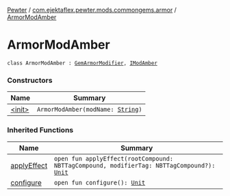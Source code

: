 [Pewter](../../index.md) / [com.ejektaflex.pewter.mods.commongems.armor](../index.md) / [ArmorModAmber](./index.md)

# ArmorModAmber

`class ArmorModAmber : `[`GemArmorModifier`](../../com.ejektaflex.pewter.lib.modifiers/-gem-armor-modifier/index.md)`, `[`IModAmber`](../../com.ejektaflex.pewter.shared.gems/-i-mod-amber/index.md)

### Constructors

| Name | Summary |
|---|---|
| [&lt;init&gt;](-init-.md) | `ArmorModAmber(modName: `[`String`](https://kotlinlang.org/api/latest/jvm/stdlib/kotlin/-string/index.html)`)` |

### Inherited Functions

| Name | Summary |
|---|---|
| [applyEffect](../../com.ejektaflex.pewter.lib.modifiers/-gem-armor-modifier/apply-effect.md) | `open fun applyEffect(rootCompound: NBTTagCompound, modifierTag: NBTTagCompound?): `[`Unit`](https://kotlinlang.org/api/latest/jvm/stdlib/kotlin/-unit/index.html) |
| [configure](../../com.ejektaflex.pewter.lib.modifiers/-gem-armor-modifier/configure.md) | `open fun configure(): `[`Unit`](https://kotlinlang.org/api/latest/jvm/stdlib/kotlin/-unit/index.html) |
